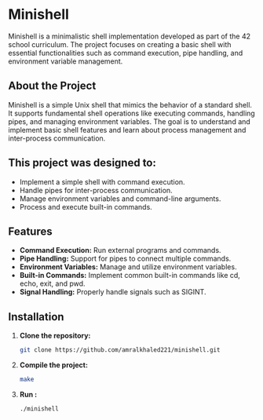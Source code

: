 # Minishell
Minishell is a minimalistic shell implementation developed as part of the 42 school curriculum. The project focuses on creating a basic shell with essential functionalities such as command execution, pipe handling, and environment variable management.

## About the Project
Minishell is a simple Unix shell that mimics the behavior of a standard shell. It supports fundamental shell operations like executing commands, handling pipes, and managing environment variables. The goal is to understand and implement basic shell features and learn about process management and inter-process communication.

## This project was designed to:
- Implement a simple shell with command execution.
- Handle pipes for inter-process communication.
- Manage environment variables and command-line arguments.
- Process and execute built-in commands.

## Features
- **Command Execution:** Run external programs and commands.
- **Pipe Handling:**  Support for pipes to connect multiple commands.
- **Environment Variables:** Manage and utilize environment variables.
- **Built-in Commands:** Implement common built-in commands like cd, echo, exit, and pwd.
- **Signal Handling:** Properly handle signals such as SIGINT.

## Installation
1. **Clone the repository:**
   ```bash
   git clone https://github.com/amralkhaled221/minishell.git
2. **Compile the project:**
   ```bash
   make
3. **Run :**
   ```bash
   ./minishell
   
